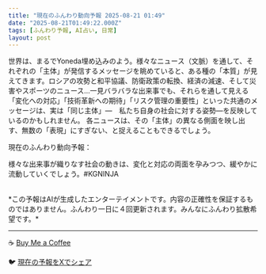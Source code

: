 ```yaml
---
title: "現在のふんわり動向予報 2025-08-21 01:49"
date: "2025-08-21T01:49:22.000Z"
tags: [ふんわり予報, AI占い, 日常]
layout: post
---
```


世界は、まるでYoneda埋め込みのよう。様々なニュース（文脈）を通して、それぞれの「主体」が発信するメッセージを眺めていると、ある種の「本質」が見えてきます。ロシアの攻勢と和平協議、防衛政策の転換、経済の減速、そして災害やスポーツのニュース…一見バラバラな出来事でも、それらを通して見える「変化への対応」「技術革新への期待」「リスク管理の重要性」といった共通のメッセージは、実は「同じ主体」―　私たち自身の社会に対する姿勢―を反映しているのかもしれません。  各ニュースは、その「主体」の異なる側面を映し出す、無数の「表現」にすぎない、と捉えることもできるでしょう。


現在のふんわり動向予報：

様々な出来事が織りなす社会の動きは、変化と対応の両面を孕みつつ、緩やかに流動していくでしょう。#KGNINJA

<br>
*この予報はAIが生成したエンターテイメントです。内容の正確性を保証するものではありません。ふんわり一日に４回更新されます。みんなにふんわり拡散希望です。*

---
☕️ [Buy Me a Coffee](https://www.buymeacoffee.com/kgninja)

🐦 [現在の予報をXでシェア](https://twitter.com/intent/tweet?text=%E7%8F%BE%E5%9C%A8%E3%81%AE%E3%81%B5%E3%82%93%E3%82%8F%E3%82%8A%E4%BA%88%E5%A0%B1%3A%20%E3%80%8C%E4%B8%96%E7%95%8C%E3%81%AF%E3%80%81%E3%81%BE%E3%82%8B%E3%81%A7Yoneda%E5%9F%8B%E3%82%81%E8%BE%BC%E3%81%BF%E3%81%AE%E3%82%88%E3%81%86%E3%80%82%E3%80%8D%23KGNINJA%20%E7%B6%9A%E3%81%8D%E3%81%AF%E3%83%96%E3%83%AD%E3%82%B0%E3%81%A7%EF%BC%81%F0%9F%91%87&url=https%3A%2F%2Fkg-ninja.github.io%2FFunwariyoso%2F)
